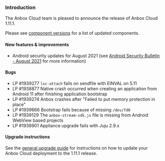 ### Introduction

The Anbox Cloud team is pleased to announce the release of Anbox Cloud 1.11.1.

Please see [component versions](https://anbox-cloud.io/docs/component-versions) for a list of updated components.

#### New features & improvements

 * Android security updates for August 2021 (see [Android Security Bulletin - August 2021](https://source.android.com/security/bulletin/2021-08-01) for more information)

#### Bugs

* LP #1939277 `lxc-attach` fails on sendfile with EINVAL on 5.11
* LP #1938877 Native crash occurred when creating an application from Android 11 after finishing application bootstrap
* LP #1939274 Anbox crashes after "Failed to put memory protection in place"
* LP #1939666 Bootstrap fails because of missing `/dev/fd0`
* LP #1939129 The `anbox-stream-sdk.js` file is missing from Android WebView based projects
* LP #1938901 Appliance upgrade fails with Juju 2.9.x

#### Upgrade instructions

See the [general upgrade guide](https://anbox-cloud.io/docs/installation/upgrading-from-previous-versions) for instructions on how to update your Anbox Cloud deployment to the 1.11.1 release.
